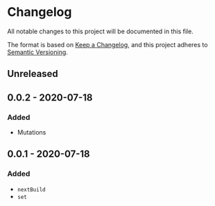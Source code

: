 # Changelog
All notable changes to this project will be documented in this file.

The format is based on [Keep a Changelog](https://keepachangelog.com/en/1.0.0/),
and this project adheres to [Semantic Versioning](https://semver.org/spec/v2.0.0.html).

## Unreleased
## 0.0.2 - 2020-07-18
### Added
- Mutations

## 0.0.1 - 2020-07-18
### Added
- `nextBuild`
- `set`
